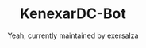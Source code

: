 <div align="center">
  <h1>KenexarDC-Bot</h1>
  <p>Yeah, currently maintained by exersalza</p>
  <br>
  <br>
</div>
